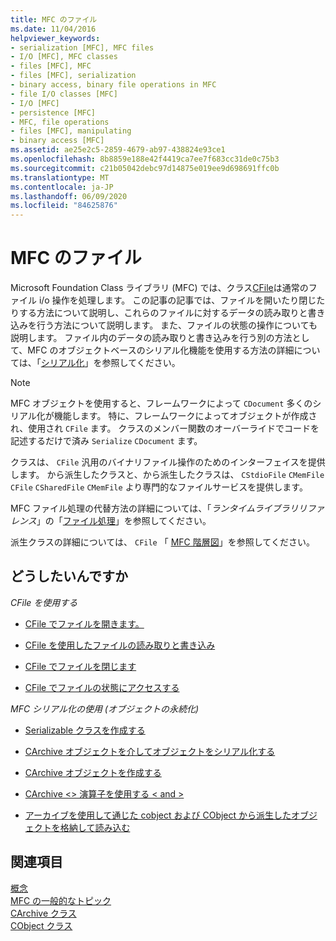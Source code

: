 ```yaml
---
title: MFC のファイル
ms.date: 11/04/2016
helpviewer_keywords:
- serialization [MFC], MFC files
- I/O [MFC], MFC classes
- files [MFC], MFC
- files [MFC], serialization
- binary access, binary file operations in MFC
- file I/O classes [MFC]
- I/O [MFC]
- persistence [MFC]
- MFC, file operations
- files [MFC], manipulating
- binary access [MFC]
ms.assetid: ae25e2c5-2859-4679-ab97-438824e93ce1
ms.openlocfilehash: 8b8859e188e42f4419ca7ee7f683cc31de0c75b3
ms.sourcegitcommit: c21b05042debc97d14875e019ee9d698691ffc0b
ms.translationtype: MT
ms.contentlocale: ja-JP
ms.lasthandoff: 06/09/2020
ms.locfileid: "84625876"
---
```

# <a name="files-in-mfc"></a>MFC のファイル

Microsoft Foundation Class ライブラリ (MFC) では、クラス[CFile](reference/cfile-class.md)は通常のファイル i/o 操作を処理します。 この記事の記事では、ファイルを開いたり閉じたりする方法について説明し、これらのファイルに対するデータの読み取りと書き込みを行う方法について説明します。 また、ファイルの状態の操作についても説明します。 ファイル内のデータの読み取りと書き込みを行う別の方法として、MFC のオブジェクトベースのシリアル化機能を使用する方法の詳細については、「[シリアル化](serialization-in-mfc.md)」を参照してください。

> [!NOTE]
> MFC オブジェクトを使用すると、フレームワークによって `CDocument` 多くのシリアル化が機能します。 特に、フレームワークによってオブジェクトが作成され、使用され `CFile` ます。 クラスのメンバー関数のオーバーライドでコードを記述するだけで済み `Serialize` `CDocument` ます。

クラスは、 `CFile` 汎用のバイナリファイル操作のためのインターフェイスを提供します。 から派生したクラスと、から派生したクラスは、 `CStdioFile` `CMemFile` `CFile` `CSharedFile` `CMemFile` より専門的なファイルサービスを提供します。

MFC ファイル処理の代替方法の詳細については、「*ランタイムライブラリリファレンス*」の「[ファイル処理](../c-runtime-library/file-handling.md)」を参照してください。

派生クラスの詳細については、 `CFile` 「 [MFC 階層図](hierarchy-chart.md)」を参照してください。

## <a name="what-do-you-want-to-do"></a>どうしたいんですか

*CFile を使用する*

- [CFile でファイルを開きます。](opening-files.md)

- [CFile を使用したファイルの読み取りと書き込み](reading-and-writing-files.md)

- [CFile でファイルを閉じます](closing-files.md)

- [CFile でファイルの状態にアクセスする](accessing-file-status.md)

*MFC シリアル化の使用 (オブジェクトの永続化)*

- [Serializable クラスを作成する](serialization-making-a-serializable-class.md)

- [CArchive オブジェクトを介してオブジェクトをシリアル化する](serialization-serializing-an-object.md)

- [CArchive オブジェクトを作成する](two-ways-to-create-a-carchive-object.md)

- [CArchive <> 演算子を使用する \< and >](using-the-carchive-output-and-input-operators.md)

- [アーカイブを使用して通じた cobject および CObject から派生したオブジェクトを格納して読み込む](storing-and-loading-cobjects-via-an-archive.md)

## <a name="see-also"></a>関連項目

[概念](mfc-concepts.md)<br/>
[MFC の一般的なトピック](general-mfc-topics.md)<br/>
[CArchive クラス](reference/carchive-class.md)<br/>
[CObject クラス](reference/cobject-class.md)

